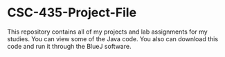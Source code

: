 # CSC-435-Project-File
This repository contains all of my projects and lab assignments for my studies.
You can view some of the Java code.
You also can download this code and run it through the BlueJ software.
